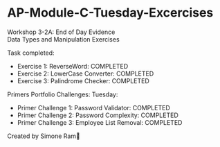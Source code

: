 # AP-Module-C-Tuesday-Excercises
Workshop 3-2A: End of Day Evidence\
Data Types and Manipulation Exercises


Task completed:
* Exercise 1: ReverseWord: COMPLETED
* Exercise 2: LowerCase Converter: COMPLETED
* Exercise 3: Palindrome Checker: COMPLETED

Primers Portfolio Challenges:
Tuesday:
* Primer Challenge 1: Password Validator: COMPLETED
* Primer Challenge 2: Password Complexity: COMPLETED
* Primer Challenge 3: Employee List Removal: COMPLETED 


Created by Simone Ram🐏
